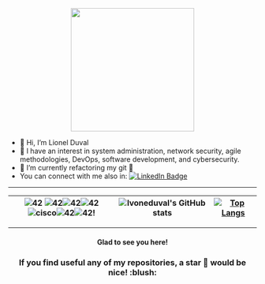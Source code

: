 <!--
**lvoneduval/lvoneduval** is a ✨ _special_ ✨ repository because its `README.md` (this file) appears on your GitHub profile.

Here are some ideas to get you started:

- 🔭 I’m currently working on ...
- 🌱 I’m currently learning ...
- 👯 I’m looking to collaborate on ...
- 🤔 I’m looking for help with ...
- 💬 Ask me about ...
- 📫 How to reach me: ...
- 😄 Pronouns: ...
- ⚡ Fun fact: ...
-->

<div id="header" align="center">
  <img src="https://media.giphy.com/media/lRLzrbhmh5pFf4jOga/giphy.gif" width="250"/>
</div>

- 👋 Hi, I’m Lionel Duval
- 👀 I have an interest in system administration, network security, agile methodologies, DevOps, software development, and cybersecurity.
- 🚧 I’m currently refactoring my git 🚧
- You can connect with me also in:
<a href="https://www.linkedin.com/in/lionel-duval-703958139/"><img src="https://img.shields.io/badge/LinkedIn-blue?logo=linkedin&logoColor=white" alt="LinkedIn Badge"/></a>


***
|![42](https://img.shields.io/badge/%20-white?style=for-the-badge&logo=42&logoColor=black) ![42](https://img.shields.io/badge/%20-white?style=for-the-badge&logo=42&logoColor=black)![42](https://img.shields.io/badge/%20-white?style=for-the-badge&logo=42&logoColor=black)![42](https://img.shields.io/badge/-white?style=for-the-badge&logo=42&logoColor=black)![cisco](https://img.shields.io/badge/-white?style=for-the-badge&logo=cisco&logoColor=black)![42](https://img.shields.io/badge/-white?style=for-the-badge&logo=42&logoColor=black)![42](https://img.shields.io/badge/-white?style=for-the-badge&logo=42&logoColor=black)!| ![lvoneduval's GitHub stats](https://github-readme-stats.vercel.app/api?username=lvoneduval&hide=stars,prs,issues,contribs&show_icons=true&theme=merko) | [![Top Langs](https://github-readme-stats.vercel.app/api/top-langs/?username=PublioElio&layout=compact&theme=merko)](https://github.com/anuraghazra/github-readme-stats) |
|:-:|:-:|:-:|
---
  

<h4 align="center"> Glad to see you here! </h4>
<!--
<div align="center">
  <img alt="lvoneduval's visitors" src="https://komarev.com/ghpvc/?username=lvoneduval&color=red&style=flat&label=visitors" />
</div>
-->
<h3 align="center"> If you find useful any of my repositories, a star 🌟 would be nice! :blush: </h3>
